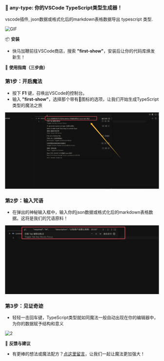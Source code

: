 ### 🌈 **any-type**: 你的VSCode TypeScript类型生成器！

vscode插件, json数据或格式化后的markdown表格数据导出 typescript 类型.


![GIF](https://user-images.githubusercontent.com/8264787/150095262-3fca0341-64df-4555-a80a-ce876ed61de7.gif)

📦 **安装**
- 快马加鞭前往VSCode商店，搜索 **"first-show"**，安装后让你的代码库焕发新生！

🔧 **使用指南（三步曲）**

### 第1步：开启魔法
- 按下 **F1** 键，召唤出VSCode的控制台。
- 输入 **"first-show"**，选择那个带有🌿图标的选项，让我们开始生成TypeScript类型的魔法之旅

![第1步](./src/public/images/select.png)


### 第2步：输入咒语
- 在弹出的神秘输入框中，输入你的json数据或格式化后的markdown表格数据。这将是我们的咒语原料！

![第1步](./src/public/images/input.png)


### 第3步：见证奇迹
- 轻轻一击回车键，TypeScript类型就如同魔法一般自动出现在你的编辑器中，为你的数据赋予结构和意义

![2](https://user-images.githubusercontent.com/8264787/150162351-3d2a1666-369e-46e5-aea7-87364c2d3f19.png)

🍭 **反馈与建议**
- 有更棒的想法或魔法配方？[点这里留言](https://github.com/LinHanlove/first-show/issues/new)，让我们一起让魔法更加强大！

